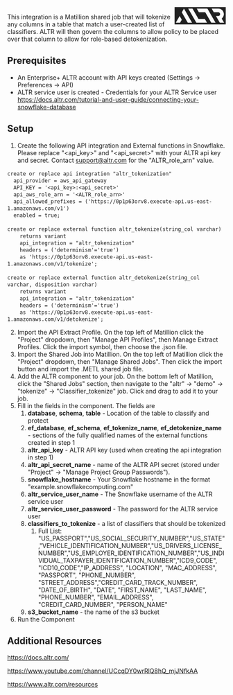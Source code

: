 <a  href="https://altr.com">
<img  src="./imgs/altr-logo.jpg"  alt="ALTR logo"  title="ALTR"  align="right"  height="40">
</a>

This integration is a Matillion shared job that will tokenize any columns in a table that match a user-created list of classifiers. ALTR will then govern the columns to allow policy to be placed over that column to allow for role-based detokenization.

## Prerequisites
- An Enterprise+ ALTR account with API keys created (Settings -> Preferences -> API)
- ALTR service user is created - Credentials for your ALTR Service user https://docs.altr.com/tutorial-and-user-guide/connecting-your-snowflake-database

## Setup
1. Create the following API integration and External functions in Snowflake. Please replace "<api_key>" and "<api_secret>" with your ALTR api key and secret. Contact support@altr.com for the "ALTR_role_arn" value. 
```
create or replace api integration "altr_tokenization"
  api_provider = aws_api_gateway
  API_KEY = '<api_key>:<api_secret>'
  api_aws_role_arn = '<ALTR_role_arn>'
  api_allowed_prefixes = ('https://0p1p63orv8.execute-api.us-east-1.amazonaws.com/v1')
  enabled = true;

create or replace external function altr_tokenize(string_col varchar)
    returns variant
    api_integration = "altr_tokenization"
    headers = ('determinism'='true')
    as 'https://0p1p63orv8.execute-api.us-east-1.amazonaws.com/v1/tokenize';

create or replace external function altr_detokenize(string_col varchar, disposition varchar)
    returns variant
    api_integration = "altr_tokenization"
    headers = ('determinism'='true')
    as 'https://0p1p63orv8.execute-api.us-east-1.amazonaws.com/v1/detokenize';
```
2. Import the API Extract Profile. On the top left of Matillion click the "Project" dropdown, then "Manage API Profiles", then Manage Extract Profiles. Click the import symbol, then choose the .json file.
3. Import the Shared Job into Matillion. On the top left of Matillion click the "Project" dropdown, then "Manage Shared Jobs". Then click the import button and import the .METL shared job file.
4. Add the ALTR component to your job. On the bottom left of Matillion, click the "Shared Jobs" section, then navigate to the "altr" -> "demo" -> "tokenize" -> "Classifier_tokenize" job. Click and drag to add it to your job.
5. Fill in the fields in the component. The fields are
	1. **database**, **schema**, **table** - Location of the table to classify and protect
	2. **ef_database**, **ef_schema**, **ef_tokenize_name**, **ef_detokenize_name** - sections of the fully qualified names of the external functions created in step 1
	3. **altr_api_key** - ALTR API key (used when creating the api integration in step 1)
	4. **altr_api_secret_name** - name of the ALTR API secret (stored under "Project" -> "Manage Project Group Passwords").
	5. **snowflake_hostname** - Your Snowflake hostname in the format "example.snowflakecomputing.com"
	6. **altr_service_user_name** - The Snowflake username of the ALTR service user
	7. **altr_service_user_password** - The password for the ALTR service user
	8. **classifiers_to_tokenize** - a list of classifiers that should be tokenized
		1. Full List: "US_PASSPORT","US_SOCIAL_SECURITY_NUMBER","US_STATE","VEHICLE_IDENTIFICATION_NUMBER","US_DRIVERS_LICENSE_NUMBER","US_EMPLOYER_IDENTIFICATION_NUMBER","US_INDIVIDUAL_TAXPAYER_IDENTIFICATION_NUMBER","ICD9_CODE", "ICD10_CODE","IP_ADDRESS", "LOCATION", "MAC_ADDRESS", "PASSPORT", "PHONE_NUMBER", "STREET_ADDRESS","CREDIT_CARD_TRACK_NUMBER", "DATE_OF_BIRTH", "DATE", "FIRST_NAME", "LAST_NAME", "PHONE_NUMBER", "EMAIL_ADDRESS", "CREDIT_CARD_NUMBER", "PERSON_NAME"
    9. **s3_bucket_name** - the name of the s3 bucket 
6. Run the Component

## Additional Resources
https://docs.altr.com/

https://www.youtube.com/channel/UCcqDY0wrRlQ8hQ_mjJNfkAA

https://www.altr.com/resources
